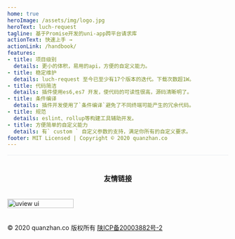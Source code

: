 ```yaml
---
home: true
heroImage: /assets/img/logo.jpg
heroText: luch-request
tagline: 基于Promise开发的uni-app跨平台请求库
actionText: 快速上手 →
actionLink: /handbook/
features:
- title: 项目级别
  details: 更小的体积，易用的api，方便的自定义能力。
- title: 稳定维护
  details: luch-request 至今已至少有17个版本的迭代。下载次数超1W。
- title: 代码简洁
  details: 插件使用es6,es7 开发，使代码的可读性很高，源码清晰明了。
- title: 条件编译
  details: 插件开发使用了`条件编译`避免了不同终端可能产生的冗余代码。
- title: 规范
  details: eslint、rollup等构建工具辅助开发。
- title: 方便简单的自定义能力
  details: 有` custom ` 自定义参数的支持，满足你所有的自定义要求。
footer: MIT Licensed | Copyright © 2020 quanzhan.co
---
```


<p class="p-section-title">
友情链接
</p>
<div class="friend-link-content">
<div class="friend-link-list">
<a href="https://www.uviewui.com" target="_blank">
<img src="http://placekitten.com/300/127" class="friend-link-img-list" alt="uview ui">
</a>
</div>
</div>
<p class="footer-bar">
  © 2020 quanzhan.co 版权所有 <a href="http://www.beian.miit.gov.cn" rel="nofollow noopener noreferrer" target="_blank">陕ICP备20003882号-2</a>
</p>

<style>
.p-section-title {
padding-top: 2.5rem;
font-size: 16px;
font-weight: bold;
text-align: center;
border-top: 1px solid #eaecef;
}
.friend-link-content {
    padding: 1.2rem 0;
    margin-top: 1rem;
    display: flex;
    flex-wrap: wrap;
    align-items: flex-start;
    align-content: stretch;
    justify-content: space-between;
}
.friend-link-list {
    flex-grow: 1;
    flex-basis: 30%;
    max-width: 30%;
}
.friend-link-img-list {
    display: block;
    width: 100%;
}

.friend-link-list:nth-child(n+ 4) {
    margin-top: 1.2rem; 
}
@media (max-width: 719px){
.friend-link-list {
    max-width: 100%;
    padding: 0 2.5rem;
}
    .friend-link-list:nth-child(n+ 2) {
        margin-top: 1.2rem;
    }
}
</style>
